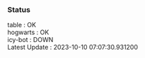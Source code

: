### Status


table : OK  
hogwarts : OK  
icy-bot : DOWN  
Latest Update : 2023-10-10 07:07:30.931200
